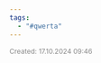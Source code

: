 ```yaml
---
tags:
  - "#qwerta"
---
```


<span style="font-size:12px; color:#888888;">Created: 17.10.2024 09:46</span>

